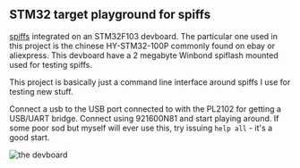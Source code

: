 ## STM32 target playground for spiffs

[spiffs](https://github.com/pellepl/spiffs) integrated on an STM32F103 devboard. The particular one used in this project is the chinese HY-STM32-100P commonly found on ebay or aliexpress. 
This devboard have a 2 megabyte Winbond spiflash mounted used for testing spiffs.

This project is basically just a command line interface around spiffs I use for testing new stuff.

Connect a usb to the USB port connected to with the PL2102 for getting a USB/UART bridge. Connect using 921600N81 and start playing around. 
If some poor sod but myself will ever use this, try issuing `help all` - it's a good start.

![the devboard](https://raw.githubusercontent.com/pellepl/stm32_spiffs/master/content/hy-stm32-100p.jpg)
